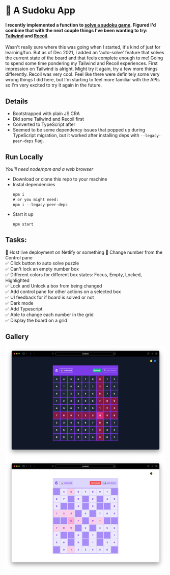 # 🧩 A Sudoku App
#### I recently implemented a function to [solve a sudoku game](https://github.com/jasonflorentino/algorithms-dataStructures/tree/main/sudoku). Figured I'd combine that with the next couple things I've been wanting to try: [Tailwind](https://tailwindcss.com/) and [Recoil](https://recoiljs.org/).

Wasn't really sure where this was going when I started, it's kind of just for learning/fun. But as of Dec 2021, I added an 'auto-solve' feature that solves the current state of the board and that feels complete enough to me! Going to spend some time pondering my Tailwind and Recoil experiences. First impression on Tailwind is alright. Might try it again, try a few more things differently. Recoil was very cool. Feel like there were definitely some very wrong things I did here, but I'm starting to feel more familiar with the APIs so I'm very excited to try it again in the future.

## Details
- Bootstrapped with plain JS CRA
- Did some Tailwind and Recoil first
- Converted to TypeScript after
- Seemed to be some dependency issues that popped up during TypeScript migration, but it worked after installing deps with `--legacy-peer-deps` flag. 

## Run Locally
*You'll need node/npm and a web browser*
- Download or clone this repo to your machine
- Instal dependencies
  ```
  npm i
  # or you might need:
  npm i --legacy-peer-deps
  ```
- Start it up
  ```
  npm start
  ```

## Tasks:
💭 Host live deployment on Netlify or something
💭 Change number from the Control pane  
✅ Click button to auto solve puzzle  
✅ Can't lock an empty number box  
✅ Different colors for different box states: Focus, Empty, Locked, Highlighted  
✅ Lock and Unlock a box from being changed  
✅ Add control pane for other actions on a selected box  
✅ UI feedback for if board is solved or not  
✅ Dark mode  
✅ Add Typescript  
✅ Able to change each number in the grid  
✅ Display the board on a grid  

## Gallery
![Screenshot of the app in dark mode](https://github.com/jasonflorentino/sudoku-app/blob/main/demo/screenshot-dark.png)
![Screenshot of the app in light mode](https://github.com/jasonflorentino/sudoku-app/blob/main/demo/screenshot-light.png)
